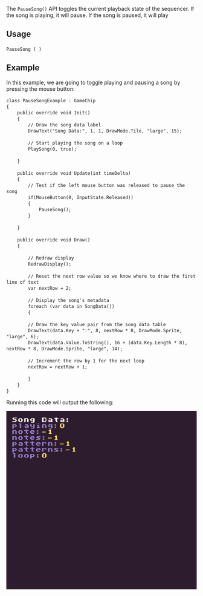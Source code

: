 The `PauseSong()` API toggles the current playback state of the sequencer. If the song is playing, it will pause. If the song is paused, it will play

## Usage

`PauseSong ( )`

## Example

In this example, we are going to toggle playing and pausing a song by pressing the mouse button:

    class PauseSongExample : GameChip
    {
        public override void Init()
        { 
            // Draw the song data label
            DrawText("Song Data:", 1, 1, DrawMode.Tile, "large", 15);

            // Start playing the song on a loop
            PlaySong(0, true);

        }

        public override void Update(int timeDelta)
        { 
            // Test if the left mouse button was released to pause the song
            if(MouseButton(0, InputState.Released))
            {
                PauseSong();
            }

        }

        public override void Draw()
        { 

            // Redraw display
            RedrawDisplay();

            // Reset the next row value so we know where to draw the first line of text
            var nextRow = 2;

            // Display the song's metadata
            foreach (var data in SongData())
            {

            // Draw the key value pair from the song data table
            DrawText(data.Key + ":", 8, nextRow * 8, DrawMode.Sprite, "large", 6);
            DrawText(data.Value.ToString(), 16 + (data.Key.Length * 8), nextRow * 8, DrawMode.Sprite, "large", 14);

            // Increment the row by 1 for the next loop
            nextRow = nextRow + 1;

            }
        }
    }

Running this code will output the following:

![image alt text](images/PauseSongOutput_image_0.png)


